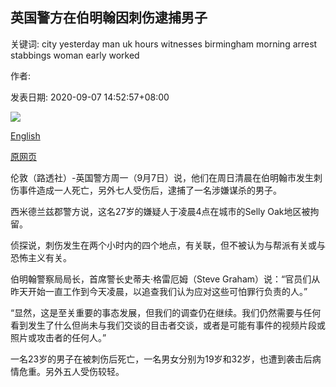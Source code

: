 ## 英国警方在伯明翰因刺伤逮捕男子

关键词: city yesterday man uk hours witnesses birmingham morning arrest stabbings woman early worked

作者: 

发表日期: 2020-09-07 14:52:57+08:00

![](https://www.straitstimes.com/sites/default/files/styles/x_large/public/articles/2020/09/07/hzbirmingham0907.jpg?itok=ejH8PX74)

[English](UK%20police%20arrest%20man%20over%20stabbings%20in%20Birmingham.md)

[原网页](https://www.straitstimes.com/world/europe/uk-police-arrest-man-over-stabbings-in-birmingham)

伦敦（路透社）-英国警方周一（9月7日）说，他们在周日清晨在伯明翰市发生刺伤事件造成一人死亡，另外七人受伤后，逮捕了一名涉嫌谋杀的男子。

西米德兰兹郡警方说，这名27岁的嫌疑人于凌晨4点在城市的Selly Oak地区被拘留。

侦探说，刺伤发生在两个小时内的四个地点，有关联，但不被认为与帮派有关或与恐怖主义有关。

伯明翰警察局局长，首席警长史蒂夫·格雷厄姆（Steve Graham）说：“官员们从昨天开始一直工作到今天凌晨，以追查我们认为应对这些可怕罪行负责的人。”

“显然，这是至关重要的事态发展，但我们的调查仍在继续。我们仍然需要与任何看到发生了什么但尚未与我们交谈的目击者交谈，或者是可能有事件的视频片段或照片或攻击者的任何人。”

一名23岁的男子在被刺伤后死亡，一名男女分别为19岁和32岁，也遭到袭击后病情危重。另外五人受伤较轻。